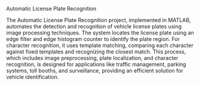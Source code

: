 Automatic License Plate Recognition

The Automatic License Plate Recognition project, implemented in MATLAB, automates the detection and recognition of vehicle license plates using image processing techniques. The system locates the license plate using an edge filter and edge histogram counter to identify the plate region. For character recognition, it uses template matching, comparing each character against fixed templates and recognizing the closest match. This process, which includes image preprocessing, plate localization, and character recognition, is designed for applications like traffic management, parking systems, toll booths, and surveillance, providing an efficient solution for vehicle identification.
